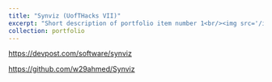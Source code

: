 ```yaml
---
title: "Synviz (UofTHacks VII)"
excerpt: "Short description of portfolio item number 1<br/><img src='/images/projects/synviz_glasses.jpg'>"
collection: portfolio
---
```


https://devpost.com/software/synviz

https://github.com/w29ahmed/Synviz
